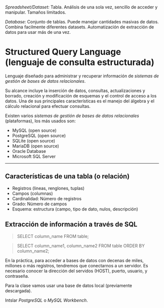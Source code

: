 *Spreadsheet/Dataset:* Tabla. Análisis de una sola vez, sencillo de acceder y manipular. Tamaños limitados. 

*Database:* Conjunto de tablas. Puede manejar cantidades masivas de datos. Combina facilmente diferentes datasets. Automatización de extracción de datos para usar más de una vez.


# Structured Query Language (lenguaje de consulta estructurada) 

Lenguaje diseñado para administrar y recuperar información de _sistemas de gestión de bases de datos relacionales_.

Su alcance incluye la inserción de datos, consultas, actualizaciones y borrado, creación y modificación de esquemas y el control de acceso a los datos. Una de sus principales características es el manejo del álgebra y el cálculo relacional para efectuar consultas.

Existen varios _sistemas de gestión de bases de datos relacionales_ (plataformas), los más usados son:

* MySQL (open source)
* PostgreSQL (open source)
* SQLite (open source)
* MariaDB (open source)
* Oracle Database
* Microsoft SQL Server

-----

## Características de una tabla (o relación)

- Registros (lineas, renglones, tuplas)
- Campos (columnas)
- Cardinalidad: Número de registros
- Grado: Número de campos
- Esquema: estructura (campo, tipo de dato, nulos, descripción)

## Extracción de información a través de SQL

> SELECT column_name FROM table;

> SELECT column_name1, column_name2 FROM table
> ORDER BY column_name2;


En la práctica, para acceder a bases de datos con decenas de miles, millones o más registros, tendremos que conectarnos a un servidor. 
Es necesario conocer la dirección del servidos (HOST), puerto, usuario, y contraseña. 

Para la clase vamos usar una base de datos local (previamente descargada). 

Intslar _PostgreSQL_ o _MySQL Workbench_.
